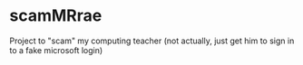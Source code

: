 # scamMRrae
Project to "scam" my computing teacher (not actually, just get him to sign in to a fake microsoft login)
